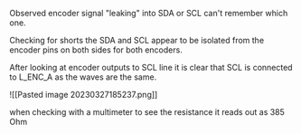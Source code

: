 Observed encoder signal "leaking" into SDA or SCL can't remember which one.

Checking for shorts the SDA and SCL appear to be isolated from the encoder pins on both sides for both encoders. 

After looking at encoder outputs to SCL line it is clear that SCL is connected to L_ENC_A as the waves are the same. 

![[Pasted image 20230327185237.png]]

when checking with a multimeter to see the resistance it reads out as 385 Ohm